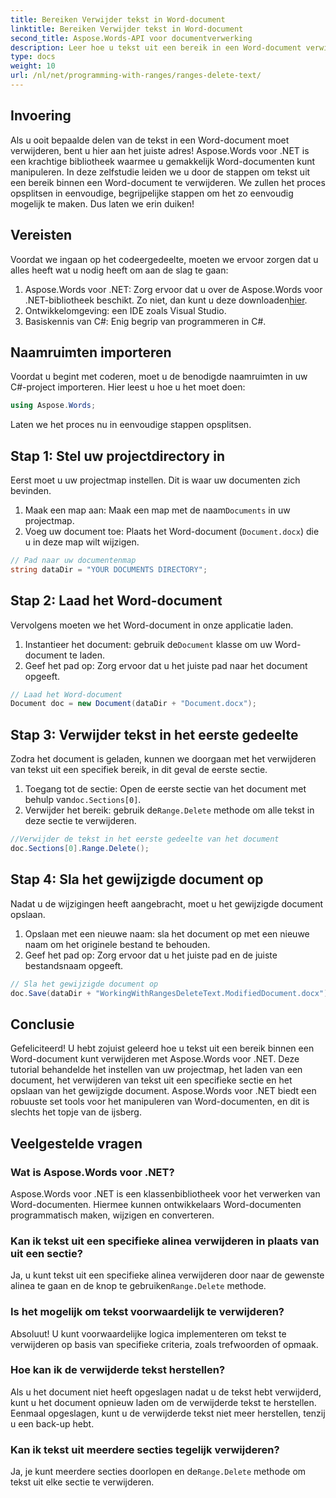 ```yaml
---
title: Bereiken Verwijder tekst in Word-document
linktitle: Bereiken Verwijder tekst in Word-document
second_title: Aspose.Words-API voor documentverwerking
description: Leer hoe u tekst uit een bereik in een Word-document verwijdert met Aspose.Words voor .NET met deze stapsgewijze zelfstudie. Perfect voor C#-ontwikkelaars.
type: docs
weight: 10
url: /nl/net/programming-with-ranges/ranges-delete-text/
---
```

## Invoering

Als u ooit bepaalde delen van de tekst in een Word-document moet verwijderen, bent u hier aan het juiste adres! Aspose.Words voor .NET is een krachtige bibliotheek waarmee u gemakkelijk Word-documenten kunt manipuleren. In deze zelfstudie leiden we u door de stappen om tekst uit een bereik binnen een Word-document te verwijderen. We zullen het proces opsplitsen in eenvoudige, begrijpelijke stappen om het zo eenvoudig mogelijk te maken. Dus laten we erin duiken!

## Vereisten

Voordat we ingaan op het codeergedeelte, moeten we ervoor zorgen dat u alles heeft wat u nodig heeft om aan de slag te gaan:

1.  Aspose.Words voor .NET: Zorg ervoor dat u over de Aspose.Words voor .NET-bibliotheek beschikt. Zo niet, dan kunt u deze downloaden[hier](https://releases.aspose.com/words/net/).
2. Ontwikkelomgeving: een IDE zoals Visual Studio.
3. Basiskennis van C#: Enig begrip van programmeren in C#.

## Naamruimten importeren

Voordat u begint met coderen, moet u de benodigde naamruimten in uw C#-project importeren. Hier leest u hoe u het moet doen:

```csharp
using Aspose.Words;
```

Laten we het proces nu in eenvoudige stappen opsplitsen.

## Stap 1: Stel uw projectdirectory in

Eerst moet u uw projectmap instellen. Dit is waar uw documenten zich bevinden.

1.  Maak een map aan: Maak een map met de naam`Documents` in uw projectmap.
2. Voeg uw document toe: Plaats het Word-document (`Document.docx`) die u in deze map wilt wijzigen.

```csharp
// Pad naar uw documentenmap
string dataDir = "YOUR DOCUMENTS DIRECTORY";
```

## Stap 2: Laad het Word-document

Vervolgens moeten we het Word-document in onze applicatie laden.

1.  Instantieer het document: gebruik de`Document` klasse om uw Word-document te laden.
2. Geef het pad op: Zorg ervoor dat u het juiste pad naar het document opgeeft.

```csharp
// Laad het Word-document
Document doc = new Document(dataDir + "Document.docx");
```

## Stap 3: Verwijder tekst in het eerste gedeelte

Zodra het document is geladen, kunnen we doorgaan met het verwijderen van tekst uit een specifiek bereik, in dit geval de eerste sectie.

1.  Toegang tot de sectie: Open de eerste sectie van het document met behulp van`doc.Sections[0]`.
2.  Verwijder het bereik: gebruik de`Range.Delete` methode om alle tekst in deze sectie te verwijderen.

```csharp
//Verwijder de tekst in het eerste gedeelte van het document
doc.Sections[0].Range.Delete();
```

## Stap 4: Sla het gewijzigde document op

Nadat u de wijzigingen heeft aangebracht, moet u het gewijzigde document opslaan.

1. Opslaan met een nieuwe naam: sla het document op met een nieuwe naam om het originele bestand te behouden.
2. Geef het pad op: Zorg ervoor dat u het juiste pad en de juiste bestandsnaam opgeeft.

```csharp
// Sla het gewijzigde document op
doc.Save(dataDir + "WorkingWithRangesDeleteText.ModifiedDocument.docx");
```

## Conclusie

Gefeliciteerd! U hebt zojuist geleerd hoe u tekst uit een bereik binnen een Word-document kunt verwijderen met Aspose.Words voor .NET. Deze tutorial behandelde het instellen van uw projectmap, het laden van een document, het verwijderen van tekst uit een specifieke sectie en het opslaan van het gewijzigde document. Aspose.Words voor .NET biedt een robuuste set tools voor het manipuleren van Word-documenten, en dit is slechts het topje van de ijsberg.

## Veelgestelde vragen

### Wat is Aspose.Words voor .NET?

Aspose.Words voor .NET is een klassenbibliotheek voor het verwerken van Word-documenten. Hiermee kunnen ontwikkelaars Word-documenten programmatisch maken, wijzigen en converteren.

### Kan ik tekst uit een specifieke alinea verwijderen in plaats van uit een sectie?

Ja, u kunt tekst uit een specifieke alinea verwijderen door naar de gewenste alinea te gaan en de knop te gebruiken`Range.Delete` methode.

### Is het mogelijk om tekst voorwaardelijk te verwijderen?

Absoluut! U kunt voorwaardelijke logica implementeren om tekst te verwijderen op basis van specifieke criteria, zoals trefwoorden of opmaak.

### Hoe kan ik de verwijderde tekst herstellen?

Als u het document niet heeft opgeslagen nadat u de tekst hebt verwijderd, kunt u het document opnieuw laden om de verwijderde tekst te herstellen. Eenmaal opgeslagen, kunt u de verwijderde tekst niet meer herstellen, tenzij u een back-up hebt.

### Kan ik tekst uit meerdere secties tegelijk verwijderen?

 Ja, je kunt meerdere secties doorlopen en de`Range.Delete` methode om tekst uit elke sectie te verwijderen.
